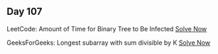 ## Day 107

LeetCode: Amount of Time for Binary Tree to Be Infected 
[Solve Now](https://leetcode.com/problems/amount-of-time-for-binary-tree-to-be-infected/description/)

GeeksForGeeks: Longest subarray with sum divisible by K 
[Solve Now](https://www.geeksforgeeks.org/problems/longest-subarray-with-sum-divisible-by-k1259/1)